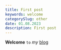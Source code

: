 ```yaml
---
title: First post
keywords: welcome
categorySlug: other
date: 01.08.2023
description: First post
---
```


**Welcome** `to` *my* [blog](https://aadameqq.github.io/blog/)
